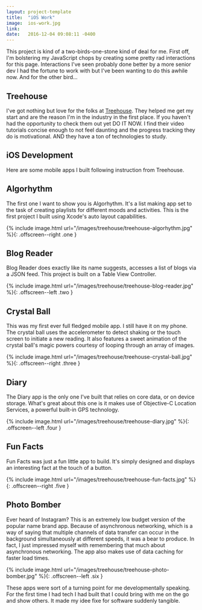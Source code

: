 ```yaml
---
layout: project-template
title:  "iOS Work"
image:  ios-work.jpg
link:
date:   2016-12-04 09:08:11 -0400
---
```

This project is kind of a two-birds-one-stone kind of deal for me. First off, I'm bolstering my JavaScript chops by creating some pretty rad interactions for this page. Interactions I've seen probably done better by a more senior dev I had the fortune to work with but I've been wanting to do this awhile now. And for the other bird...

## Treehouse

I've got nothing but love for the folks at [Treehouse](https://treehouse.com). They helped me get my start and are the reason I'm in the industry in the first place. If you haven't had the opportunity to check them out yet DO IT NOW. I find their video tutorials concise enough to not feel daunting and the progress tracking they do is motivational. AND they have a ton of technologies to study.

## iOS Development

Here are some mobile apps I built following instruction from Treehouse.

## Algorhythm

The first one I want to show you is Algorhythm. It's a list making app set to the task of creating playlists for different moods and activities. This is the first project I built using Xcode's auto layout capabilities.

{% include image.html url="/images/treehouse/treehouse-algorhythm.jpg" %}{: .offscreen--right .one }

## Blog Reader

Blog Reader does exactly like its name suggests, accesses a list of blogs via a JSON feed. This project is built on a Table View Controller.

{% include image.html url="/images/treehouse/treehouse-blog-reader.jpg" %}{: .offscreen--left .two }

## Crystal Ball

This was my first ever full fledged mobile app. I still have it on my phone. The crystal ball uses the accelerometer to detect shaking or the touch screen to initiate a new reading. It also features a sweet animation of the crystal ball's magic powers courtesy of looping through an array of images.

{% include image.html url="/images/treehouse/treehouse-crystal-ball.jpg" %}{: .offscreen--right .three }

## Diary

The Diary app is the only one I've built that relies on core data, or on device storage. What's great about this one is it makes use of Objective-C Location Services, a powerful built-in GPS technology.

{% include image.html url="/images/treehouse/treehouse-diary.jpg" %}{: .offscreen--left .four }

## Fun Facts

Fun Facts was just a fun little app to build. It's simply designed and displays an interesting fact at the touch of a button.

{% include image.html url="/images/treehouse/treehouse-fun-facts.jpg" %}{: .offscreen--right .five }

## Photo Bomber

Ever heard of Instagram? This is an extremely low budget version of the popular name brand app. Because of asynchronous networking, which is a way of saying that multiple channels of data transfer can occur in the background simultaneously at different speeds, it was a bear to produce. In fact, I just impressed myself with remembering that much about asynchronous networking. The app also makes use of data caching for faster load times.

{% include image.html url="/images/treehouse/treehouse-photo-bomber.jpg" %}{: .offscreen--left .six }

These apps were sort of a turning point for me developmentally speaking. For the first time I had tech I had built that I could bring with me on the go and show others. It made my idee fixe for software suddenly tangible.

